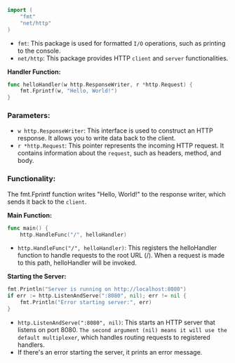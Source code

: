 ```go
import (
    "fmt"
    "net/http"
)
```

- `fmt`: This package is used for formatted `I/O` operations, such as printing to the console.
- `net/http`: This package provides HTTP `client` and `server` functionalities.

**Handler Function:**

```go
func helloHandler(w http.ResponseWriter, r *http.Request) {
    fmt.Fprintf(w, "Hello, World!")
}
```

### Parameters:

- `w http.ResponseWriter`: This interface is used to construct an HTTP response. It allows you to write data back to the client.
- `r *http.Request`: This pointer represents the incoming HTTP request. It contains information about the `request`, such as headers, method, and body.

### Functionality:

The fmt.Fprintf function writes "Hello, World!" to the response writer, which sends it back to the `client`.

**Main Function:**

```go
func main() {
    http.HandleFunc("/", helloHandler)
```

- `http.HandleFunc("/", helloHandler)`: This registers the helloHandler function to handle requests to the root URL (/). When a request is made to this path, helloHandler will be invoked.

**Starting the Server:**

```go
fmt.Println("Server is running on http://localhost:8080")
if err := http.ListenAndServe(":8080", nil); err != nil {
    fmt.Println("Error starting server:", err)
}
```

- `http.ListenAndServe(":8080", nil)`: This starts an HTTP server that listens on port 8080. `The second argument (nil) means it will use the default multiplexer`, which handles routing requests to registered handlers.
- If there's an error starting the server, it prints an error message.
